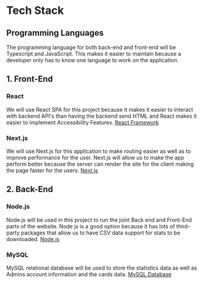 # Tech Stack

## Programming Languages
The programming language for both back-end and front-end will be Typescript and JavaScript. This makes it easier to maintain because a developer only has to know one language to work on the application. 

## 1. Front-End 

### React  
We will use React SPA for this project because it makes it easier to interact with backend API's than having the backend send HTML and React makes it easier to implement Accessibility Features. 
[React Framework](https://react.dev/)

### Next.js 
We will use Next.js for this application to make routing easier as well as to improve performance for the user. 
Next.js will allow us to make the app perform better because the server can render the site for the client making the page faster for the users. 
[Next.js](https://nextjs.org/)

## 2. Back-End 

### Node.js 
Node.js will be used in this project to run the joint Back end and Front-End parts of the website. Node js is a good option because it has lots of third-party packages that allow us to have CSV data support for stats to be downloaded. 
[Node.js](https://nodejs.org/en)

### MySQL 
MySQL relational database will be used to store the statistics data as well as Admins account information and the cards data.
[MySQL Database](https://www.mysql.com/)